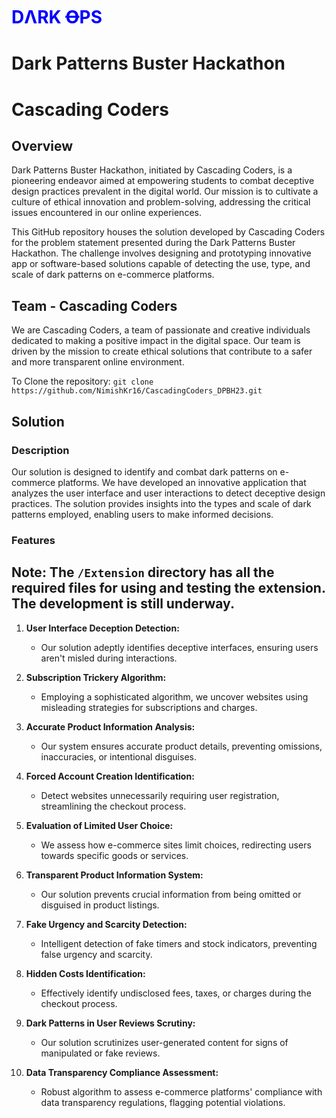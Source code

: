# <font color="blue">DΛRK ꝊPS</font>
# Dark Patterns Buster Hackathon
# Cascading Coders

## Overview

Dark Patterns Buster Hackathon, initiated by Cascading Coders, is a pioneering endeavor aimed at empowering students to combat deceptive design practices prevalent in the digital world. Our mission is to cultivate a culture of ethical innovation and problem-solving, addressing the critical issues encountered in our online experiences.

This GitHub repository houses the solution developed by Cascading Coders for the problem statement presented during the Dark Patterns Buster Hackathon. The challenge involves designing and prototyping innovative app or software-based solutions capable of detecting the use, type, and scale of dark patterns on e-commerce platforms.

## Team - Cascading Coders

We are Cascading Coders, a team of passionate and creative individuals dedicated to making a positive impact in the digital space. Our team is driven by the mission to create ethical solutions that contribute to a safer and more transparent online environment.

To Clone the repository: `git clone https://github.com/NimishKr16/CascadingCoders_DPBH23.git`

## Solution

### Description

Our solution is designed to identify and combat dark patterns on e-commerce platforms. We have developed an innovative application that analyzes the user interface and user interactions to detect deceptive design practices. The solution provides insights into the types and scale of dark patterns employed, enabling users to make informed decisions.

### Features
## Note: The `/Extension` directory has all the required files for using and testing the extension. The development is still underway.

1. **User Interface Deception Detection:**
   - Our solution adeptly identifies deceptive interfaces, ensuring users aren't misled during interactions.

2. **Subscription Trickery Algorithm:**
   - Employing a sophisticated algorithm, we uncover websites using misleading strategies for subscriptions and charges.

3. **Accurate Product Information Analysis:**
   - Our system ensures accurate product details, preventing omissions, inaccuracies, or intentional disguises.

4. **Forced Account Creation Identification:**
   - Detect websites unnecessarily requiring user registration, streamlining the checkout process.

5. **Evaluation of Limited User Choice:**
   - We assess how e-commerce sites limit choices, redirecting users towards specific goods or services.

6. **Transparent Product Information System:**
   - Our solution prevents crucial information from being omitted or disguised in product listings.

7. **Fake Urgency and Scarcity Detection:**
   - Intelligent detection of fake timers and stock indicators, preventing false urgency and scarcity.

8. **Hidden Costs Identification:**
   - Effectively identify undisclosed fees, taxes, or charges during the checkout process.

9. **Dark Patterns in User Reviews Scrutiny:**
   - Our solution scrutinizes user-generated content for signs of manipulated or fake reviews.

10. **Data Transparency Compliance Assessment:**
    - Robust algorithm to assess e-commerce platforms' compliance with data transparency regulations, flagging potential violations.



